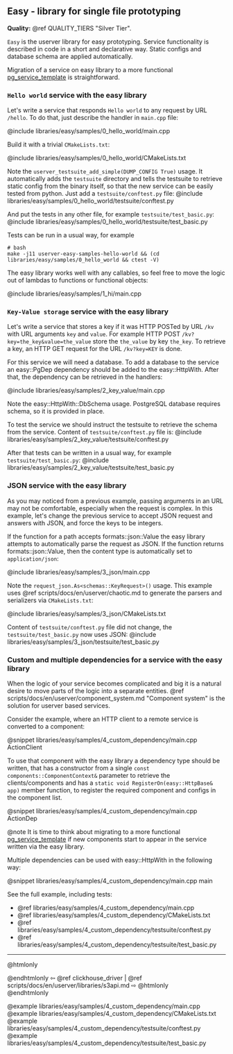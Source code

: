 ## Easy - library for single file prototyping

**Quality:** @ref QUALITY_TIERS "Silver Tier".

`Easy` is the userver library for easy prototyping. Service functionality is described in code in a
short and declarative way. Static configs and database schema are applied
automatically.

Migration of a service on easy library to a more functional
[pg_service_template](https://github.com/userver-framework/pg_service_template)
is straightforward.


### `Hello world` service with the easy library

Let's write a service that responds `Hello world` to any request by URL `/hello`. To do that, just describe the handler
in `main.cpp` file:

@include libraries/easy/samples/0_hello_world/main.cpp

Build it with a trivial `CMakeLists.txt`:

@include libraries/easy/samples/0_hello_world/CMakeLists.txt

Note the `userver_testsuite_add_simple(DUMP_CONFIG True)` usage. It automatically adds the `testsuite` directory
and tells the testsuite to retrieve static config from the binary itself, so
that the new service can be easily tested from python. Just add a `testsuite/conftest.py` file:
@include libraries/easy/samples/0_hello_world/testsuite/conftest.py

And put the tests in any other file, for example `testsuite/test_basic.py`:
@include libraries/easy/samples/0_hello_world/testsuite/test_basic.py

Tests can be run in a usual way, for example
```
# bash
make -j11 userver-easy-samples-hello-world && (cd libraries/easy/samples/0_hello_world && ctest -V)
```

The easy library works well with any callables, so feel free to move the logic out of lambdas to functions or functional
objects:

@include libraries/easy/samples/1_hi/main.cpp


### `Key-Value storage` service with the easy library

Let's write a service that stores a key if it was HTTP POSTed by URL `/kv` with URL arguments `key` and `value`. For
example HTTP POST `/kv?key=the_key&value=the_value` store the `the_value` by key `the_key`. To retrieve a key, an
HTTP GET request for the URL `/kv?key=KEY` is done.

For this service we will need a database. To add a database to the service an easy::PgDep dependency should be added to
the easy::HttpWith. After that, the dependency can be retrieved in the handlers:

@include libraries/easy/samples/2_key_value/main.cpp

Note the easy::HttpWith::DbSchema usage. PostgreSQL database requires schema, so it is provided in place.

To test the service we should instruct the testsuite to retrieve the schema from the service.
Content of `testsuite/conftest.py` file is:
@include libraries/easy/samples/2_key_value/testsuite/conftest.py

After that tests can be written in a usual way, for example `testsuite/test_basic.py`:
@include libraries/easy/samples/2_key_value/testsuite/test_basic.py


### JSON service with the easy library

As you may noticed from a previous example, passing arguments in an URL may not be comfortable, especially when the
request is complex. In this example, let's change the previous service to accept JSON request and answers with JSON, and
force the keys to be integers.

If the function for a path accepts formats::json::Value the easy library attempts to automatically parse the request
as JSON. If the function returns formats::json::Value, then the content type is automatically set to `application/json`:

@include libraries/easy/samples/3_json/main.cpp

Note the `request_json.As<schemas::KeyRequest>()` usage. This example uses @ref scripts/docs/en/userver/chaotic.md
to generate the parsers and serializers via `CMakeLists.txt`:

@include libraries/easy/samples/3_json/CMakeLists.txt

Content of `testsuite/conftest.py` file did not change, the `testsuite/test_basic.py` now uses JSON:
@include libraries/easy/samples/3_json/testsuite/test_basic.py


### Custom and multiple dependencies for a service with the easy library

When the logic of your service becomes complicated and big it is a natural desire to move parts of the logic into a
separate entities. @ref scripts/docs/en/userver/component_system.md "Component system" is the solution for userver
based services.

Consider the example, where an HTTP client to a remote service is converted to a component:

@snippet libraries/easy/samples/4_custom_dependency/main.cpp  ActionClient

To use that component with the easy library a dependency type should be written, that has a constructor from a single
`const components::ComponentContext&` parameter to retrieve the clients/components and has a
`static void RegisterOn(easy::HttpBase& app)` member function, to register the required component and configs in the
component list.

@snippet libraries/easy/samples/4_custom_dependency/main.cpp  ActionDep

@note It is time to think about migrating to a more functional
      [pg_service_template](https://github.com/userver-framework/pg_service_template) if new components start to appear
      in the service written via the easy library.

Multiple dependencies can be used with easy::HttpWith in the following way:

@snippet libraries/easy/samples/4_custom_dependency/main.cpp  main

See the full example, including tests:
* @ref libraries/easy/samples/4_custom_dependency/main.cpp
* @ref libraries/easy/samples/4_custom_dependency/CMakeLists.txt
* @ref libraries/easy/samples/4_custom_dependency/testsuite/conftest.py
* @ref libraries/easy/samples/4_custom_dependency/testsuite/test_basic.py

----------

@htmlonly <div class="bottom-nav"> @endhtmlonly
⇦ @ref clickhouse_driver | @ref scripts/docs/en/userver/libraries/s3api.md ⇨
@htmlonly </div> @endhtmlonly

@example libraries/easy/samples/4_custom_dependency/main.cpp
@example libraries/easy/samples/4_custom_dependency/CMakeLists.txt
@example libraries/easy/samples/4_custom_dependency/testsuite/conftest.py
@example libraries/easy/samples/4_custom_dependency/testsuite/test_basic.py
